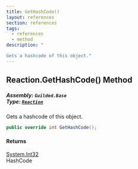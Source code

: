 ```yaml
---
title: GetHashCode()
layout: references
section: references
tags:
  - references
  - method
description: "

Gets a hashcode of this object."
---
```


## Reaction.GetHashCode() Method
##### **Assembly:** `Guilded.Base`<br/>**Type:** [`Reaction`](Reaction 'Guilded.Base.Content.Reaction')

Gets a hashcode of this object.

```csharp
public override int GetHashCode();
```

#### Returns
[System.Int32](https://docs.microsoft.com/en-us/dotnet/api/System.Int32 'System.Int32')  
HashCode